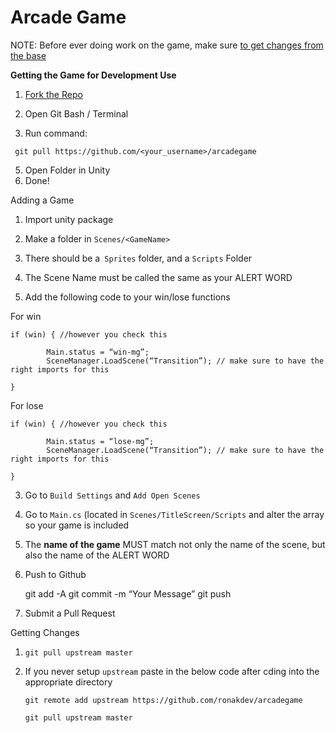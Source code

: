 
# Arcade Game

NOTE: Before ever doing work on the game, make sure [to get changes from the base](#Getting)

**Getting the Game for Development Use**

1.  [Fork the Repo](https://www.google.com/url?q=https://github.com/ronakdev/arcadegame/fork&sa=D&ust=1519791593216000&usg=AFQjCNEL5EqWTgD3hLTBXWV8lGy5OP-yMQ)
2.  Open Git Bash / Terminal

3.  Run command: 

` git pull https://github.com/<your_username>/arcadegame`

5.  Open Folder in Unity
6.  Done!

Adding a Game

1.  Import unity package
2.  Make a folder in `Scenes/<GameName>`

1.  There should be a` Sprites` folder, and a `Scripts` Folder
2.  The Scene Name must be called the same as your ALERT WORD
3.  Add the following code to your win/lose functions

For win

    if (win) { //however you check this
    
            Main.status = “win-mg”;
            SceneManager.LoadScene(“Transition”); // make sure to have the right imports for this
    
    }

For lose

	if (win) { //however you check this

	        Main.status = “lose-mg”;
	        SceneManager.LoadScene(“Transition”); // make sure to have the right imports for this

	}

3.  Go to `Build Settings` and `Add Open Scenes`
4.  Go to `Main.cs` (located in `Scenes/TitleScreen/Scripts` and alter the array so your game is included

1.  The **name of the game** MUST match not only the name of the scene, but also the name of the ALERT WORD

5.  Push to Github

	git add -A
	git commit -m “Your Message”
	git push

 1.  Submit a Pull Request

Getting Changes

1.  `git pull upstream master`

1.  If you never setup `upstream` paste in the below code after cding into the appropriate directory

    `git remote add upstream https://github.com/ronakdev/arcadegame`
    
    `git pull upstream master`
